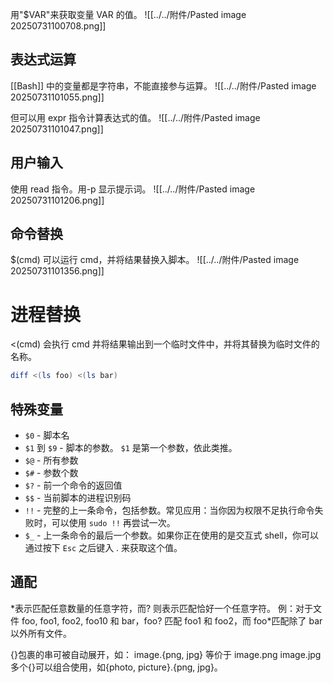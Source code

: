 用"$VAR"来获取变量 VAR 的值。
![[../../附件/Pasted image 20250731100708.png]]

## 表达式运算
[[Bash]] 中的变量都是字符串，不能直接参与运算。
![[../../附件/Pasted image 20250731101055.png]]

但可以用 expr 指令计算表达式的值。
![[../../附件/Pasted image 20250731101047.png]]

## 用户输入
使用 read 指令。用-p 显示提示词。
![[../../附件/Pasted image 20250731101206.png]]

## 命令替换
$(cmd) 可以运行 cmd，并将结果替换入脚本。
![[../../附件/Pasted image 20250731101356.png]]

# 进程替换
<(cmd) 会执行 cmd 并将结果输出到一个临时文件中，并将其替换为临时文件的名称。
```bash
diff <(ls foo) <(ls bar)
```

## 特殊变量
- `$0` - 脚本名
- `$1` 到 `$9` - 脚本的参数。 `$1` 是第一个参数，依此类推。
- `$@` - 所有参数
- `$#` - 参数个数
- `$?` - 前一个命令的返回值
- `$$` - 当前脚本的进程识别码
- `!!` - 完整的上一条命令，包括参数。常见应用：当你因为权限不足执行命令失败时，可以使用 `sudo !!` 再尝试一次。
- `$_` - 上一条命令的最后一个参数。如果你正在使用的是交互式 shell，你可以通过按下 `Esc` 之后键入 . 来获取这个值。

## 通配
\*表示匹配任意数量的任意字符，而? 则表示匹配恰好一个任意字符。
例：对于文件 foo, foo1, foo2, foo10 和 bar，foo? 匹配 foo1 和 foo2，而 foo\*匹配除了 bar 以外所有文件。

{}包裹的串可被自动展开，如：
image.{png, jpg} 等价于 image.png image.jpg
多个{}可以组合使用，如{photo, picture}.{png, jpg}。
